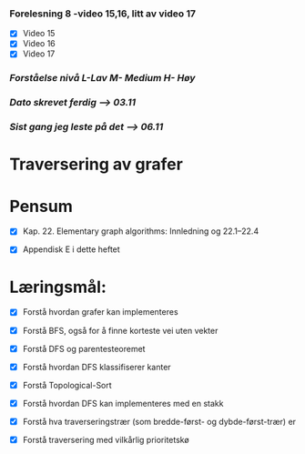 ### Forelesning 8 -video 15,16, litt av video 17
- [x] Video 15 
- [x] Video 16
- [x] Video 17 
  
### _Forståelse nivå L-Lav M- Medium H- Høy_

### _Dato skrevet ferdig --> **03.11**_
### _Sist gang jeg leste på det --> **06.11**_

# **Traversering av grafer**

# Pensum

- [x] Kap. 22. Elementary graph algorithms: Innledning og 22.1–22.4

- [x] Appendisk E i dette heftet

# **Læringsmål:**

- [x] Forstå hvordan grafer kan implementeres

- [x] Forstå BFS, også for å finne korteste vei uten vekter

- [x] Forstå DFS og parentesteoremet

- [x] Forstå hvordan DFS klassifiserer kanter

- [x] Forstå Topological-Sort

- [x] Forstå hvordan DFS kan implementeres med
en stakk

- [x] Forstå hva traverseringstrær (som bredde-først- og dybde-først-trær) er

- [x] Forstå traversering med vilkårlig prioritetskø 


